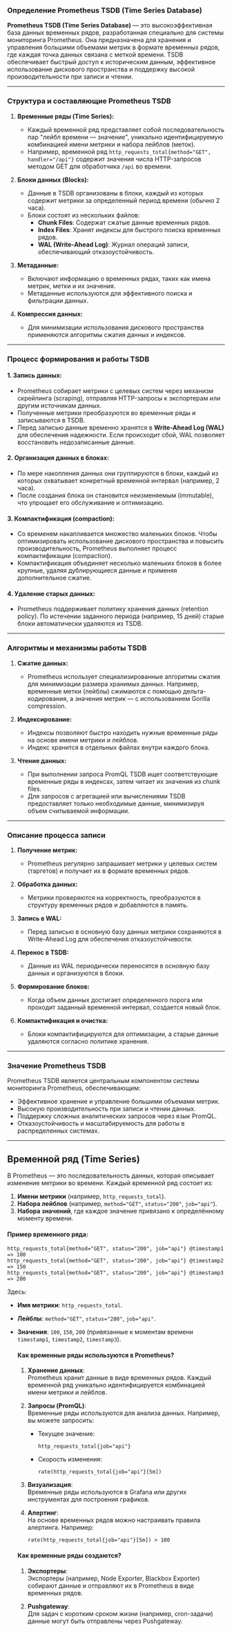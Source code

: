 ### **Определение Prometheus TSDB (Time Series Database)**

**Prometheus TSDB (Time Series Database)** — это высокоэффективная база данных временных рядов, разработанная специально для системы мониторинга Prometheus. Она предназначена для хранения и управления большими объемами метрик в формате временных рядов, где каждая точка данных связана с меткой времени. TSDB обеспечивает быстрый доступ к историческим данным, эффективное использование дискового пространства и поддержку высокой производительности при записи и чтении.

---

### **Структура и составляющие Prometheus TSDB**

1. **Временные ряды (Time Series):**
   - Каждый временной ряд представляет собой последовательность пар "лейбл времени — значение", уникально идентифицируемую комбинацией имени метрики и набора лейблов (меток).
   - Например, временной ряд `http_requests_total{method="GET", handler="/api"}` содержит значения числа HTTP-запросов методом GET для обработчика `/api` во времени.

2. **Блоки данных (Blocks):**
   - Данные в TSDB организованы в блоки, каждый из которых содержит метрики за определенный период времени (обычно 2 часа).
   - Блоки состоят из нескольких файлов:
     - **Chunk Files**: Содержат сжатые данные временных рядов.
     - **Index Files**: Хранят индексы для быстрого поиска временных рядов.
     - **WAL (Write-Ahead Log)**: Журнал операций записи, обеспечивающий отказоустойчивость.

3. **Метаданные:**
   - Включают информацию о временных рядах, таких как имена метрик, метки и их значения.
   - Метаданные используются для эффективного поиска и фильтрации данных.

4. **Компрессия данных:**
   - Для минимизации использования дискового пространства применяются алгоритмы сжатия данных и индексов.

---

### **Процесс формирования и работы TSDB**

#### 1. **Запись данных:**
   - Prometheus собирает метрики с целевых систем через механизм скрейпинга (scraping), отправляя HTTP-запросы к экспортерам или другим источникам данных.
   - Полученные метрики преобразуются во временные ряды и записываются в TSDB.
   - Перед записью данные временно хранятся в **Write-Ahead Log (WAL)** для обеспечения надежности. Если происходит сбой, WAL позволяет восстановить недозаписанные данные.

#### 2. **Организация данных в блоках:**
   - По мере накопления данных они группируются в блоки, каждый из которых охватывает конкретный временной интервал (например, 2 часа).
   - После создания блока он становится неизменяемым (immutable), что упрощает его обслуживание и оптимизацию.

#### 3. **Компактификация (compaction):**
   - Со временем накапливается множество маленьких блоков. Чтобы оптимизировать использование дискового пространства и повысить производительность, Prometheus выполняет процесс компактификации (compaction).
   - Компактификация объединяет несколько маленьких блоков в более крупные, удаляя дублирующиеся данные и применяя дополнительное сжатие.

#### 4. **Удаление старых данных:**
   - Prometheus поддерживает политику хранения данных (retention policy). По истечении заданного периода (например, 15 дней) старые блоки автоматически удаляются из TSDB.

---

### **Алгоритмы и механизмы работы TSDB**

1. **Сжатие данных:**
   - Prometheus использует специализированные алгоритмы сжатия для минимизации размера хранимых данных. Например, временные метки (лейблы) сжимаются с помощью дельта-кодирования, а значения метрик — с использованием Gorilla compression.

2. **Индексирование:**
   - Индексы позволяют быстро находить нужные временные ряды на основе имени метрики и лейблов.
   - Индекс хранится в отдельных файлах внутри каждого блока.

3. **Чтение данных:**
   - При выполнении запроса PromQL TSDB ищет соответствующие временные ряды в индексах, затем читает их значения из chunk files.
   - Для запросов с агрегацией или вычислениями TSDB предоставляет только необходимые данные, минимизируя объем считываемой информации.

---

### **Описание процесса записи**

1. **Получение метрик:**
   - Prometheus регулярно запрашивает метрики у целевых систем (таргетов) и получает их в формате временных рядов.

2. **Обработка данных:**
   - Метрики проверяются на корректность, преобразуются в структуру временных рядов и добавляются в память.

3. **Запись в WAL:**
   - Перед записью в основную базу данных метрики сохраняются в Write-Ahead Log для обеспечения отказоустойчивости.

4. **Перенос в TSDB:**
   - Данные из WAL периодически переносятся в основную базу данных и организуются в блоки.

5. **Формирование блоков:**
   - Когда объем данных достигает определенного порога или проходит заданный временной интервал, создается новый блок.

6. **Компактификация и очистка:**
   - Блоки компактифицируются для оптимизации, а старые данные удаляются согласно политике хранения.

---

### **Значение Prometheus TSDB**

Prometheus TSDB является центральным компонентом системы мониторинга Prometheus, обеспечивающим:
- Эффективное хранение и управление большими объемами метрик.
- Высокую производительность при записи и чтении данных.
- Поддержку сложных аналитических запросов через язык PromQL.
- Отказоустойчивость и масштабируемость для работы в распределенных системах.

---

## Временной ряд (Time Series) 

В Prometheus — это последовательность данных, которая описывает изменение метрики во времени. Каждый временной ряд состоит из:

   1. **Имени метрики** (например, `http_requests_total`).
   2. **Набора лейблов** (например, `method="GET"`, `status="200"`, `job="api"`).
   3. **Набора значений**, где каждое значение привязано к определённому моменту времени.

   #### Пример временного ряда:
   ```plaintext
   http_requests_total{method="GET", status="200", job="api"} @timestamp1 => 100
   http_requests_total{method="GET", status="200", job="api"} @timestamp2 => 150
   http_requests_total{method="GET", status="200", job="api"} @timestamp3 => 200
   ```
   Здесь:
   - **Имя метрики**: `http_requests_total`.
   - **Лейблы**: `method="GET"`, `status="200"`, `job="api"`.
   - **Значения**: `100`, `150`, `200` (привязанные к моментам времени `timestamp1`, `timestamp2`, `timestamp3`).



     #### Как временные ряды используются в Prometheus?
      1. **Хранение данных**:  
         Prometheus хранит данные в виде временных рядов. Каждый временной ряд уникально идентифицируется комбинацией имени метрики и лейблов.
      
      2. **Запросы (PromQL)**:  
         Временные ряды используются для анализа данных. Например, вы можете запросить:  
         - Текущее значение:  
           ```promql
           http_requests_total{job="api"}
           ```
         - Скорость изменения:  
           ```promql
           rate(http_requests_total{job="api"}[5m])
           ```
      
      3. **Визуализация**:  
         Временные ряды используются в Grafana или других инструментах для построения графиков.
      
      4. **Алертинг**:  
         На основе временных рядов можно настраивать правила алертинга. Например:  
         ```promql
         rate(http_requests_total{job="api"}[5m]) > 100
         ```
      
      
      #### Как временные ряды создаются?
      1. **Экспортеры**:  
         Экспортеры (например, Node Exporter, Blackbox Exporter) собирают данные и отправляют их в Prometheus в виде временных рядов.
      
      2. **Pushgateway**:  
         Для задач с коротким сроком жизни (например, cron-задачи) данные могут быть отправлены через Pushgateway.

